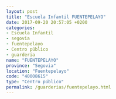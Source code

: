 ```yaml
---
layout: post
title: "Escuela Infantil FUENTEPELAYO"
date: 2017-09-20 20:57:05 +0200
categories:
- Escuela Infantil
- segovia
- fuentepelayo
- Centro público
- guarderia
name: "FUENTEPELAYO"
province: "Segovia"
location: "Fuentepelayo"
code: "40008615"
type: "Centro público"
permalink: /guarderias/fuentepelayo.html
---
```

